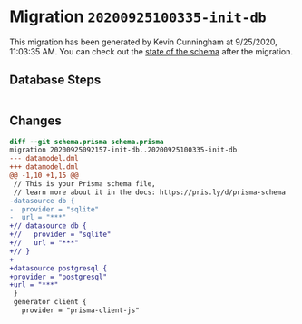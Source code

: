 # Migration `20200925100335-init-db`

This migration has been generated by Kevin Cunningham at 9/25/2020, 11:03:35 AM.
You can check out the [state of the schema](./schema.prisma) after the migration.

## Database Steps

```sql

```

## Changes

```diff
diff --git schema.prisma schema.prisma
migration 20200925092157-init-db..20200925100335-init-db
--- datamodel.dml
+++ datamodel.dml
@@ -1,10 +1,15 @@
 // This is your Prisma schema file,
 // learn more about it in the docs: https://pris.ly/d/prisma-schema
-datasource db {
-  provider = "sqlite"
-  url = "***"
+// datasource db {
+//   provider = "sqlite"
+//   url = "***"
+// }
+
+datasource postgresql {
+provider = "postgresql"
+url = "***"
 }
 generator client {
   provider = "prisma-client-js"
```


